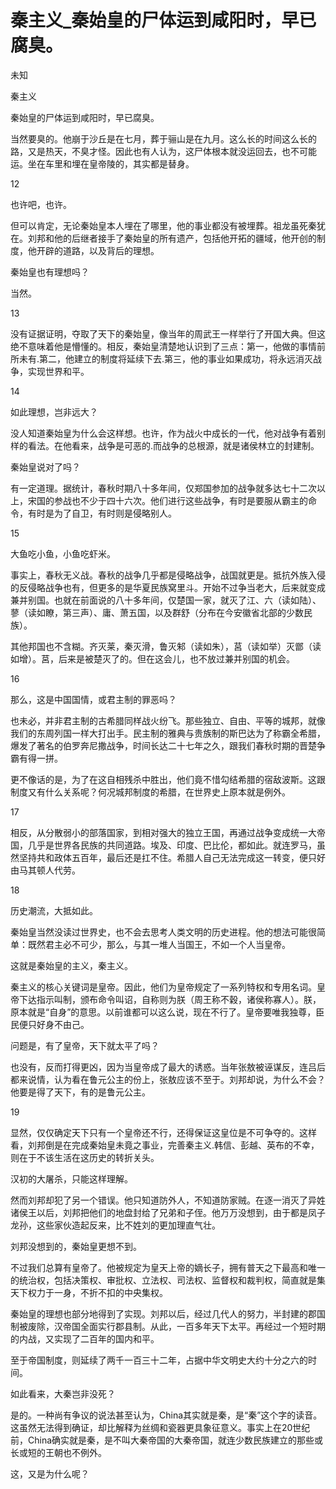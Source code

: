 # 秦主义_秦始皇的尸体运到咸阳时，早已腐臭。

未知

秦主义

秦始皇的尸体运到咸阳时，早已腐臭。

当然要臭的。他崩于沙丘是在七月，葬于骊山是在九月。这么长的时间这么长的路，又是热天，不臭才怪。因此也有人认为，这尸体根本就没运回去，也不可能运。坐在车里和埋在皇帝陵的，其实都是替身。

12

也许吧，也许。

但可以肯定，无论秦始皇本人埋在了哪里，他的事业都没有被埋葬。祖龙虽死秦犹在。刘邦和他的后继者接手了秦始皇的所有遗产，包括他开拓的疆域，他开创的制度，他开辟的道路，以及背后的理想。

秦始皇也有理想吗？

当然。

13

没有证据证明，夺取了天下的秦始皇，像当年的周武王一样举行了开国大典。但这绝不意味着他是懵懂的。相反，秦始皇清楚地认识到了三点：第一，他做的事情前所未有.第二，他建立的制度将延续下去.第三，他的事业如果成功，将永远消灭战争，实现世界和平。

14

如此理想，岂非远大？

没人知道秦始皇为什么会这样想。也许，作为战火中成长的一代，他对战争有着别样的看法。在他看来，战争是可恶的.而战争的总根源，就是诸侯林立的封建制。

秦始皇说对了吗？

有一定道理。据统计，春秋时期八十多年间，仅郑国参加的战争就多达七十二次以上，宋国的参战也不少于四十六次。他们进行这些战争，有时是要服从霸主的命令，有时是为了自卫，有时则是侵略别人。

15

大鱼吃小鱼，小鱼吃虾米。

事实上，春秋无义战。春秋的战争几乎都是侵略战争，战国就更是。抵抗外族入侵的反侵略战争也有，但更多的是华夏民族窝里斗。开始不过争当老大，后来就变成兼并别国。也就在前面说的八十多年间，仅楚国一家，就灭了江、六（读如陆）、蓼（读如瞭，第三声）、庸、萧五国，以及群舒（分布在今安徽省北部的少数民族）。

其他邦国也不含糊。齐灭莱，秦灭滑，鲁灭邾（读如朱），莒（读如举）灭鄫（读如增）。莒，后来是被楚灭了的。但在这会儿，也不放过兼并别国的机会。

16

那么，这是中国国情，或君主制的罪恶吗？

也未必，并非君主制的古希腊同样战火纷飞。那些独立、自由、平等的城邦，就像我们的东周列国一样大打出手。民主制的雅典与贵族制的斯巴达为了称霸全希腊，爆发了著名的伯罗奔尼撒战争，时间长达二十七年之久，跟我们春秋时期的晋楚争霸有得一拼。

更不像话的是，为了在这自相残杀中胜出，他们竟不惜勾结希腊的宿敌波斯。这跟制度又有什么关系呢？何况城邦制度的希腊，在世界史上原本就是例外。

17

相反，从分散弱小的部落国家，到相对强大的独立王国，再通过战争变成统一大帝国，几乎是世界各民族的共同道路。埃及、印度、巴比伦，都如此。就连罗马，虽然坚持共和政体五百年，最后还是扛不住。希腊人自己无法完成这一转变，便只好由马其顿人代劳。

18

历史潮流，大抵如此。

秦始皇当然没读过世界史，也不会去思考人类文明的历史进程。他的想法可能很简单：既然君主必不可少，那么，与其一堆人当国王，不如一个人当皇帝。

这就是秦始皇的主义，秦主义。

秦主义的核心关键词是皇帝。因此，他们为皇帝规定了一系列特权和专用名词。皇帝下达指示叫制，颁布命令叫诏，自称则为朕（周王称不穀，诸侯称寡人）。朕，原本就是“自身”的意思。以前谁都可以这么说，现在不行了。皇帝要唯我独尊，臣民便只好身不由己。

问题是，有了皇帝，天下就太平了吗？

也没有，反而打得更凶，因为当皇帝成了最大的诱惑。当年张敖被诬谋反，连吕后都来说情，认为看在鲁元公主的份上，张敖应该不至于。刘邦却说，为什么不会？他要是得了天下，有的是鲁元公主。

19

显然，仅仅确定天下只有一个皇帝还不行，还得保证这皇位是不可争夺的。这样看，刘邦倒是在完成秦始皇未竟之事业，完善秦主义.韩信、彭越、英布的不幸，则在于不该生活在这历史的转折关头。

汉初的大屠杀，只能这样理解。

然而刘邦却犯了另一个错误。他只知道防外人，不知道防家贼。在逐一消灭了异姓诸侯王以后，刘邦把他们的地盘封给了兄弟和子侄。他万万没想到，由于都是凤子龙孙，这些家伙造起反来，比不姓刘的更加理直气壮。

刘邦没想到的，秦始皇更想不到。

不过我们总算有皇帝了。他被规定为皇天上帝的嫡长子，拥有普天之下最高和唯一的统治权，包括决策权、审批权、立法权、司法权、监督权和裁判权，简直就是集天下权力于一身，不折不扣的中央集权。

秦始皇的理想也部分地得到了实现。刘邦以后，经过几代人的努力，半封建的郡国制被废除，汉帝国全面实行郡县制。从此，一百多年天下太平。再经过一个短时期的内战，又实现了二百年的国内和平。

至于帝国制度，则延续了两千一百三十二年，占据中华文明史大约十分之六的时间。

如此看来，大秦岂非没死？

是的。一种尚有争议的说法甚至认为，China其实就是秦，是“秦”这个字的读音。这虽然无法得到确证，却比解释为丝绸和瓷器更具象征意义。事实上在20世纪前，China确实就是秦，是不叫大秦帝国的大秦帝国，就连少数民族建立的那些或长或短的王朝也不例外。

这，又是为什么呢？